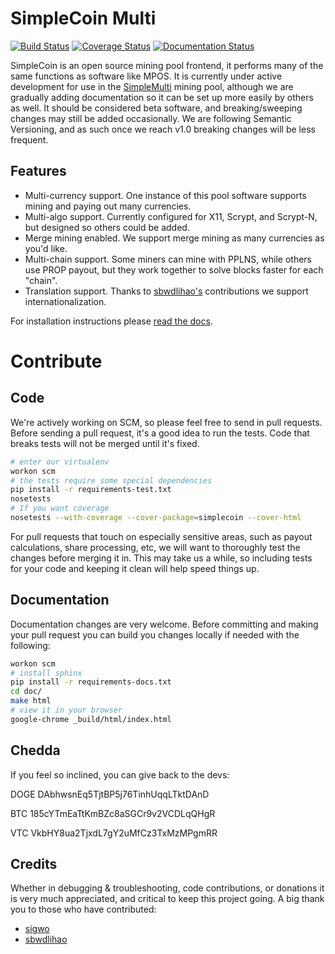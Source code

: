 SimpleCoin Multi
================
[![Build Status](https://travis-ci.org/simplecrypto/simplecoin_multi.svg?branch=master)](https://travis-ci.org/simplecrypto/simplecoin_multi)
[![Coverage Status](https://coveralls.io/repos/simplecrypto/simplecoin_multi/badge.png?branch=master)](https://coveralls.io/r/simplecrypto/simplecoin_multi?branch=master)
[![Documentation Status](https://readthedocs.org/projects/simplecoin-multi/badge/?version=latest)](https://readthedocs.org/projects/simplecoin-multi/?badge=latest)

SimpleCoin is an open source mining pool frontend, it performs many of the same
functions as software like MPOS. It is currently under active development for
use in the [SimpleMulti](http://simplemulti.com) mining pool, although we are
gradually adding documentation so it can be set up more easily by others as
well. It should be considered beta software, and breaking/sweeping changes may
still be added occasionally. We are following Semantic Versioning, and as such
once we reach v1.0 breaking changes will be less frequent.

Features
-----------------------------
* Multi-currency support. One instance of this pool software supports mining
  and paying out many currencies.
* Multi-algo support. Currently configured for X11, Scrypt, and Scrypt-N, but
  designed so others could be added.
* Merge mining enabled. We support merge mining as many currencies as you'd
  like.
* Multi-chain support. Some miners can mine with PPLNS, while others use PROP
  payout, but they work together to solve blocks faster for each "chain".
* Translation support. Thanks to [sbwdlihao's](https://github.com/sbwdlihao)
  contributions we support internationalization.

For installation instructions please [read the
docs](http://simplecoin-multi.readthedocs.org/en/latest/).


Contribute
===============

Code
---------------
We're actively working on SCM, so please feel free to send in pull requests.
Before sending a pull request, it's a good idea to run the tests. Code that
breaks tests will not be merged until it's fixed.

``` bash
# enter our virtualenv
workon scm
# the tests require some special dependencies
pip install -r requirements-test.txt
nosetests
# If you want coverage
nosetests --with-coverage --cover-package=simplecoin --cover-html
```

For pull requests that touch on especially sensitive areas, such as payout
calculations, share processing, etc, we will want to thoroughly test the changes
before merging it in. This may take us a while, so including tests for your code
and keeping it clean will help speed things up.

Documentation
------------------------------
Documentation changes are very welcome. Before committing and making your pull
request you can build you changes locally if needed with the following:

``` bash
workon scm
# install sphinx
pip install -r requirements-docs.txt
cd doc/
make html
# view it in your browser
google-chrome _build/html/index.html
```

Chedda
---------------
If you feel so inclined, you can give back to the devs:

DOGE DAbhwsnEq5TjtBP5j76TinhUqqLTktDAnD

BTC 185cYTmEaTtKmBZc8aSGCr9v2VCDLqQHgR

VTC VkbHY8ua2TjxdL7gY2uMfCz3TxMzMPgmRR


Credits
---------------

Whether in debugging & troubleshooting, code contributions, or donations it is
very much appreciated, and critical to keep this project going. A big thank you
to those who have contributed:

* [sigwo](https://github.com/sigwo)
* [sbwdlihao](https://github.com/sbwdlihao)
